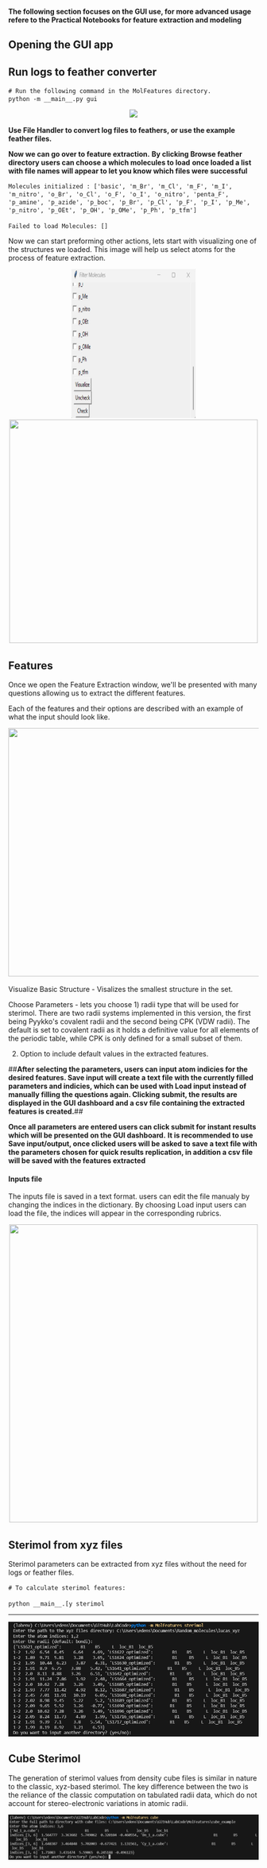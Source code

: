 **The following section focuses on the GUI use, for more advanced usage refere to the Practical Notebooks for feature extraction and modeling**

## Opening the GUI app



## Run logs to feather converter





```
# Run the following command in the MolFeatures directory. 
python -m __main__.py gui
```

<center><img src="figures/gui_main" class="center"></center>

**Use File Handler to convert log files to feathers, or use the example feather files.**

**Now we can go over to feature extraction.**
**By clicking Browse feather directory users can choose a which molecules to load**
**once loaded a list with file names will appear to let you know which files were successful**

```
Molecules initialized : ['basic', 'm_Br', 'm_Cl', 'm_F', 'm_I', 'm_nitro', 'o_Br', 'o_Cl', 'o_F', 'o_I', 'o_nitro', 'penta_F', 'p_amine', 'p_azide', 'p_boc', 'p_Br', 'p_Cl', 'p_F', 'p_I', 'p_Me', 'p_nitro', 'p_OEt', 'p_OH', 'p_OMe', 'p_Ph', 'p_tfm']

Failed to load Molecules: []
```

Now we can start preforming other actions, lets start with visualizing one of the structures we loaded.
This image will help us select atoms for the process of feature extraction.

<center><img src="figures/visualize.jpg" width="250" height="300"></center>

<center><img src="figures/molvisualizer" width="500" height="450"></center>

## Features

Once we open the Feature Extraction window, we'll be presented with many questions allowing us to extract the different features.

Each of the features and their options are described with an example of what the input should look like.

<center><img src="figures/feature_extraction_choose_parameters" width="800" height="500"></center>

Visualize Basic Structure - Visalizes the smallest structure in the set.

Choose Parameters - lets you choose 1) radii type that will be used for sterimol.
There are two radii systems implemented in this version, the first being Pyykko's covalent radii and the second being CPK (VDW radii). The default is set to covalent radii as it holds a definitive value for all elements of the periodic table, while CPK is only defined for a small subset of them.

2) Option to include default values in the extracted features.

##**After selecting the parameters, users can input atom indicies for the desired features.
Save input will create a text file with the currently filled parameters and indicies, which can be used with Load input instead of manually filling the questions again.
Clicking submit, the results are displayed in the GUI dashboard and a csv file containing the extracted features is created.**##

**Once all parameters are entered users can click submit for instant results which will be presented on the GUI dashboard.**
**It is recommended to use Save input/output, once clicked users will be asked to save a text file with the parameters chosen for quick results replication,
in addition a csv file will be saved with the features extracted**

#### Inputs file 

The inputs file is saved in a text format. users can edit the file manualy by changing the indices in the dictionary.
By choosing Load input users can load the file, the indices will appear in the corresponding rubrics.

<center><img src="figures/input_example.jpg" width="500" height="600"></center>




## Sterimol from xyz files 

Sterimol parameters can be extracted from xyz files without the need for logs or feather files.

```
# To calculate sterimol features:

python __main__.[y sterimol
```
***
<center><img src="figures/sterimol_cmd.jpg" class="center"></center>

## Cube Sterimol

The generation of sterimol values from density cube files is similar in nature to the classic, xyz-based sterimol. The key difference between the two is the reliance of the classic computation on tabulated radii data, which do not account for stereo-electronic variations in atomic radii.

<center><img src="figures/cube_sterimol.jpg" class="center"></center>

